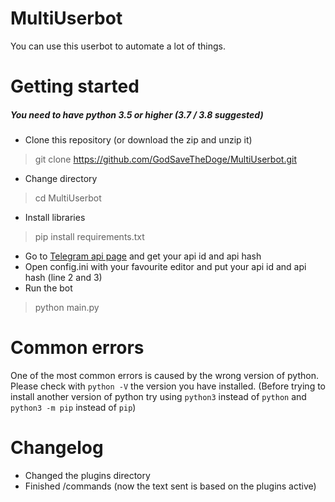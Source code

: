 # MultiUserbot
You can use this userbot to automate a lot of things.

# Getting started
##### You need to have python 3.5 or higher (3.7 / 3.8 suggested)

- Clone this repository (or download the zip and unzip it)
> git clone https://github.com/GodSaveTheDoge/MultiUserbot.git
- Change directory
> cd MultiUserbot
- Install libraries
> pip install requirements.txt
- Go to [Telegram api page](https://my.telegram.org/apps) and get your api id and api hash
- Open config.ini with your favourite editor and put your api id and api hash (line 2 and 3)
- Run the bot
> python main.py 


# Common errors
One of the most common errors is caused by the wrong version of python. Please check with `python -V` the version you have installed.
(Before trying to install another version of python try using `python3` instead of `python` and `python3 -m pip` instead of `pip`)


# Changelog
- Changed the plugins directory
- Finished /commands (now the text sent is based on the plugins active)